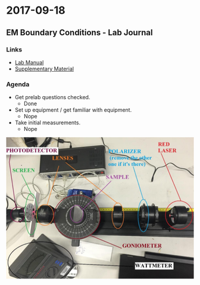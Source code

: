 # 2017-09-18
## EM Boundary Conditions - Lab Journal

### Links

 * [Lab Manual](https://raw.githubusercontent.com/JonNRb/physics506/master/fresnel.pdf)
 * [Supplementary Material](https://raw.githubusercontent.com/JonNRb/physics506/master/fresnel.supp.pdf)

### Agenda

 * Get prelab questions checked.
   * Done
 * Set up equipment / get familiar with equipment.
   * Nope
 * Take initial measurements.
   * Nope

![Diagram](https://raw.githubusercontent.com/JonNRb/physics506/master/Screen%20Shot%202017-09-18%20at%204.24.45%20PM.png)
